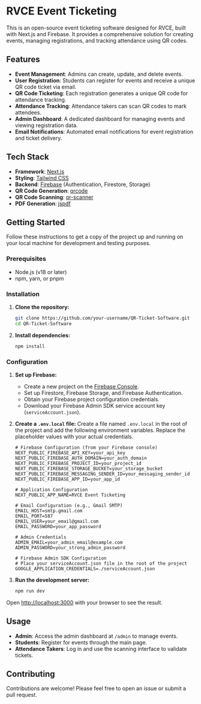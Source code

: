 # RVCE Event Ticketing

This is an open-source event ticketing software designed for RVCE, built with Next.js and Firebase. It provides a comprehensive solution for creating events, managing registrations, and tracking attendance using QR codes.

## Features

- **Event Management**: Admins can create, update, and delete events.
- **User Registration**: Students can register for events and receive a unique QR code ticket via email.
- **QR Code Ticketing**: Each registration generates a unique QR code for attendance tracking.
- **Attendance Tracking**: Attendance takers can scan QR codes to mark attendees.
- **Admin Dashboard**: A dedicated dashboard for managing events and viewing registration data.
- **Email Notifications**: Automated email notifications for event registration and ticket delivery.

## Tech Stack

- **Framework**: [Next.js](https://nextjs.org/)
- **Styling**: [Tailwind CSS](https://tailwindcss.com/)
- **Backend**: [Firebase](https://firebase.google.com/) (Authentication, Firestore, Storage)
- **QR Code Generation**: [qrcode](https://www.npmjs.com/package/qrcode)
- **QR Code Scanning**: [qr-scanner](https://www.npmjs.com/package/qr-scanner)
- **PDF Generation**: [jspdf](https://www.npmjs.com/package/jspdf)

## Getting Started

Follow these instructions to get a copy of the project up and running on your local machine for development and testing purposes.

### Prerequisites

- Node.js (v18 or later)
- npm, yarn, or pnpm

### Installation

1.  **Clone the repository:**
    ```bash
    git clone https://github.com/your-username/QR-Ticket-Software.git
    cd QR-Ticket-Software
    ```

2.  **Install dependencies:**
    ```bash
    npm install
    ```

### Configuration

1.  **Set up Firebase:**
    - Create a new project on the [Firebase Console](https://console.firebase.google.com/).
    - Set up Firestore, Firebase Storage, and Firebase Authentication.
    - Obtain your Firebase project configuration credentials.
    - Download your Firebase Admin SDK service account key (`serviceAccount.json`).

2.  **Create a `.env.local` file:**
    Create a file named `.env.local` in the root of the project and add the following environment variables. Replace the placeholder values with your actual credentials.

    ```env
    # Firebase Configuration (from your Firebase console)
    NEXT_PUBLIC_FIREBASE_API_KEY=your_api_key
    NEXT_PUBLIC_FIREBASE_AUTH_DOMAIN=your_auth_domain
    NEXT_PUBLIC_FIREBASE_PROJECT_ID=your_project_id
    NEXT_PUBLIC_FIREBASE_STORAGE_BUCKET=your_storage_bucket
    NEXT_PUBLIC_FIREBASE_MESSAGING_SENDER_ID=your_messaging_sender_id
    NEXT_PUBLIC_FIREBASE_APP_ID=your_app_id

    # Application Configuration
    NEXT_PUBLIC_APP_NAME=RVCE Event Ticketing

    # Email Configuration (e.g., Gmail SMTP)
    EMAIL_HOST=smtp.gmail.com
    EMAIL_PORT=587
    EMAIL_USER=your_email@gmail.com
    EMAIL_PASSWORD=your_app_password

    # Admin Credentials
    ADMIN_EMAIL=your_admin_email@example.com
    ADMIN_PASSWORD=your_strong_admin_password

    # Firebase Admin SDK Configuration
    # Place your serviceAccount.json file in the root of the project
    GOOGLE_APPLICATION_CREDENTIALS=./serviceAccount.json
    ```

3.  **Run the development server:**
    ```bash
    npm run dev
    ```

Open [http://localhost:3000](http://localhost:3000) with your browser to see the result.

## Usage

- **Admin**: Access the admin dashboard at `/admin` to manage events.
- **Students**: Register for events through the main page.
- **Attendance Takers**: Log in and use the scanning interface to validate tickets.

## Contributing

Contributions are welcome! Please feel free to open an issue or submit a pull request.

